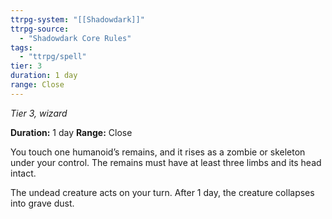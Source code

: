 ```yaml
---
ttrpg-system: "[[Shadowdark]]"
ttrpg-source: 
  - "Shadowdark Core Rules"
tags:
  - "ttrpg/spell"
tier: 3
duration: 1 day
range: Close
---
```

*Tier 3, wizard*

**Duration:** 1 day
**Range:** Close

You touch one humanoid’s remains, and it rises as a zombie or skeleton under your control. The remains must have at least three limbs and its head intact.

The undead creature acts on your turn. After 1 day, the creature collapses into grave dust.

